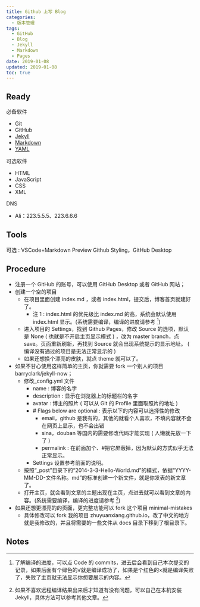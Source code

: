 ```yaml
---
title: Github 上写 Blog
categories:
  - 版本管理
tags:
  - GitHub
  - Blog
  - Jekyll
  - Markdown
  - Pages
date: 2019-01-08
updated: 2019-01-08
toc: true
---
```



## Ready

必备软件

- Git
- GitHub
- [Jekyll](http://ju.outofmemory.cn/entry/98471)
- [Markdown](http://wow.kuapp.com/markdown/index.html)
- [YAML](https://blog.csdn.net/vincent_hbl/article/details/75411243)

可选软件

- HTML
- JavaScript
- CSS
- XML

DNS

- Ali：223.5.5.5、223.6.6.6

## Tools

可选 : VSCode+Markdown Preview Github Styling，GitHub Desktop

## Procedure

- 注册一个 GitHub 的账号，可以使用 GitHub Desktop 或者 GitHub 网站；
- 创建一个空的项目
  - 在项目里面创建 index.md ，或者 index.html，提交后，博客首页就建好了。
    - 注 1 : index.html 的优先级比 index.md 的高，系统会默认使用 index.html 显示。(系统需要编译，编译的进度请参考 [^footnote1])
  - 进入项目的 Settings，找到 Github Pages，修改 Source 的选项，默认是 None ( 也就是不开启主页显示模式 ) ，改为 master branch，点 save。页面重新刷新，再找到 Source 就会出现系统提示的显示地址。 ( 编译没有通过的项目是无法正常显示的 )
  - 如果还想换个漂亮的皮肤，就点 theme 就可以了。
- 如果不甘心使用这样简单的主页，你就需要 fork 一个别人的项目 barryclark/jekyll-now；
  - 修改_config.yml 文件
    - name : 博客的名字
    - description : 显示在浏览器上的标题栏的名字
    - avatar : 博主的照片 ( 可以从 Git 的 Profile 里面取照片的地址 )
    - \# Flags below are optional : 表示以下的内容可以选择性的修改
        - email，github 是我有的，其他的就看个人喜欢，不填内容就不会在网页上显示，也不会出错
        - sina，douban 等国内的需要修改代码才能实现 ( 人懒就先放一下了 )
        - permalink : 在前面加个、#把它屏蔽掉，因为默认的方式似乎无法正常显示。
    - Settings 设置参考前面的说明。
  - 按照“_post”目录下的“2014-3-3-Hello-World.md”的模式，依据“YYYY-MM-DD-文件名称。md”的标准创建一个新文件，就是你发表的新文章了。
  - 打开主页，就会看到文章的主题出现在主页，点进去就可以看到文章的内容。(系统需要编译，编译的进度请参考 [^footnote2])
- 如果还想更漂亮的的页面，更完整功能可以 fork 这个项目 minimal-mistakes
  - 具体修改可以 fork 我的项目 zhuyuanxiang.github.io，改了中文的地方就是我修改的，并且将需要的一些文件从 docs 目录下移到了根目录下。

## Notes

[^footnote1]: 了解编译的进度，可以点 Code 的 commits，进去后会看到自己本次提交的记录，如果后面有个绿色的√就是编译成功了，如果是个红色的×就是编译失败了，失败了主页就无法显示你想要展示的内容。

[^footnote2]: 如果不喜欢远程编译结果出来后才知道有没有问题，可以自己在本机安装 Jekyll，具体方法可以参考其他文章。
